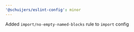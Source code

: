 ```yaml
---
'@schuijers/eslint-config': minor
---
```


Added `import/no-empty-named-blocks` rule to `import` config
